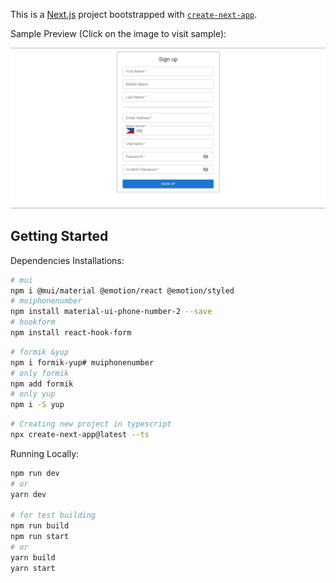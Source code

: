 This is a [Next.js](https://nextjs.org/) project bootstrapped with [`create-next-app`](https://github.com/vercel/next.js/tree/canary/packages/create-next-app).

Sample Preview (Click on the image to visit sample):

[<img alt="alt_text" src="/public/SignUp.png" />](https://https-github-com-atualariao-registration-form-templa-jmzlpgpa5.vercel.app/)


## Getting Started

Dependencies Installations:

```bash
# mui
npm i @mui/material @emotion/react @emotion/styled
# muiphonenumber
npm install material-ui-phone-number-2 --save
# hookform
npm install react-hook-form
```

```bash
# formik &yup
npm i formik-yup# muiphonenumber
# only formik
npm add formik
# only yup
npm i -S yup
```

```bash
# Creating new project in typescript
npx create-next-app@latest --ts
```

Running Locally:

```bash
npm run dev
# or
yarn dev

# for test building
npm run build
npm run start
# or
yarn build
yarn start
```